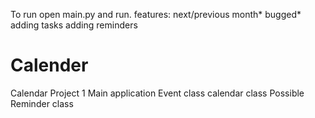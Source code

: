 To run open main.py
and run. 
features: 
next/previous month* bugged*
adding tasks
adding reminders



# Calender
Calendar Project 1
Main application
Event class
calendar class
Possible Reminder class
